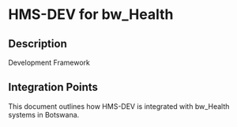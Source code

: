 # HMS-DEV for bw_Health

## Description

Development Framework

## Integration Points

This document outlines how HMS-DEV is integrated with bw_Health systems in Botswana.
